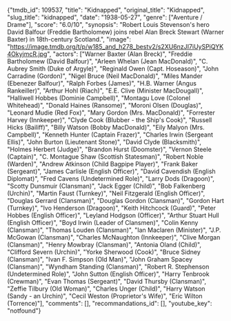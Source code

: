 {"tmdb_id": 109537, "title": "Kidnapped", "original_title": "Kidnapped", "slug_title": "kidnapped", "date": "1938-05-27", "genre": ["Aventure / Drame"], "score": "6.0/10", "synopsis": "Robert Louis Stevenson's hero David Balfour (Freddie Bartholomew) joins rebel Alan Breck Stewart (Warner Baxter) in 18th-century Scotland.", "image": "https://image.tmdb.org/t/p/w185_and_h278_bestv2/s2XU6nzJI7iUySPiQYK4OkyjmcR.jpg", "actors": ["Warner Baxter (Alan Breck)", "Freddie Bartholomew (David Balfour)", "Arleen Whelan (Jean MacDonald)", "C. Aubrey Smith (Duke of Argyle)", "Reginald Owen (Capt. Hoseason)", "John Carradine (Gordon)", "Nigel Bruce (Neil MacDonald)", "Miles Mander (Ebenezer Balfour)", "Ralph Forbes (James)", "H.B. Warner (Angus Rankeiller)", "Arthur Hohl (Riach)", "E.E. Clive (Minister MacDougall)", "Halliwell Hobbes (Dominie Campbell)", "Montagu Love (Colonel Whitehead)", "Donald Haines (Ransome)", "Moroni Olsen (Douglas)", "Leonard Mudie (Red Fox)", "Mary Gordon (Mrs. MacDonald)", "Forrester Harvey (Innkeeper)", "Clyde Cook (Blubber - the Ship's Cook)", "Russell Hicks (Bailiff)", "Billy Watson (Bobby MacDonald)", "Eily Malyon (Mrs. Campbell)", "Kenneth Hunter (Captain Frazer)", "Charles Irwin (Sergeant Ellis)", "John Burton (Lieutenant Stone)", "David Clyde (Blacksmith)", "Holmes Herbert (Judge)", "Brandon Hurst (Doomster)", "Vernon Steele (Captain)", "C. Montague Shaw (Scottish Statesman)", "Robert Noble (Warden)", "Andrew Atkinson (Child Bagpipe Player)", "Frank Baker (Sergeant)", "James Carlisle (English Officer)", "David Cavendish (English Diplomat)", "Fred Cavens (Undetermined Role)", "Larry Dods (Dragoon)", "Scotty Dunsmuir (Clansman)", "Jack Egger (Child)", "Bob Falkenberg (Urchin)", "Martin Faust (Turnkey)", "Neil Fitzgerald (English Officer)", "Douglas Gerrard (Clansman)", "Douglas Gordon (Clansman)", "Gordon Hart (Turnkey)", "Ivo Henderson (Dragoon)", "Keith Hitchcock (Guard)", "Peter Hobbes (English Officer)", "Leyland Hodgson (Officer)", "Arthur Stuart Hull (English Officer)", "Boyd Irwin (Leader of Clansmen)", "Colin Kenny (Clansman)", "Thomas Louden (Clansman)", "Ian Maclaren (Minister)", "J.P. McGowan (Clansman)", "Charles McNaughton (Innkeeper)", "Clive Morgan (Clansman)", "Henry Mowbray (Clansman)", "Antonia Oland (Child)", "Clifford Severn (Urchin)", "Yorke Sherwood (Cook)", "Bruce Sidney (Clansman)", "Ivan F. Simpson (Old Man)", "John Graham Spacey (Clansman)", "Wyndham Standing (Clansman)", "Robert R. Stephenson (Undetermined Role)", "John Sutton (English Officer)", "Harry Tenbrook (Crewman)", "Evan Thomas (Sergeant)", "David Thursby (Clansman)", "Zeffie Tilbury (Old Woman)", "Charles Unger (Child)", "Harry Watson (Sandy - an Urchin)", "Cecil Weston (Proprietor's Wife)", "Eric Wilton (Torrence)"], "comments": [], "recommandations_id": [], "youtube_key": "notfound"}